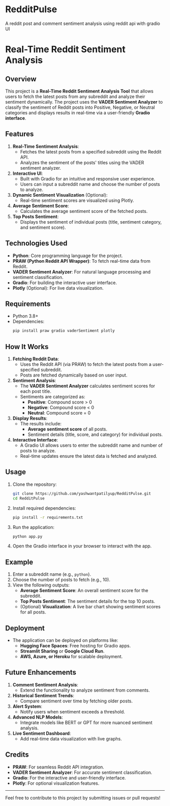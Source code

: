 # RedditPulse
A reddit post and comment sentiment analysis using reddit api with gradio UI


# Real-Time Reddit Sentiment Analysis

## Overview
This project is a **Real-Time Reddit Sentiment Analysis Tool** that allows users to fetch the latest posts from any subreddit and analyze their sentiment dynamically. The project uses the **VADER Sentiment Analyzer** to classify the sentiment of Reddit posts into Positive, Negative, or Neutral categories and displays results in real-time via a user-friendly **Gradio interface**.

## Features
1. **Real-Time Sentiment Analysis**:
   - Fetches the latest posts from a specified subreddit using the Reddit API.
   - Analyzes the sentiment of the posts' titles using the VADER sentiment analyzer.
2. **Interactive UI**:
   - Built with Gradio for an intuitive and responsive user experience.
   - Users can input a subreddit name and choose the number of posts to analyze.
3. **Dynamic Sentiment Visualization** (Optional):
   - Real-time sentiment scores are visualized using Plotly.
4. **Average Sentiment Score**:
   - Calculates the average sentiment score of the fetched posts.
5. **Top Posts Sentiment**:
   - Displays the sentiment of individual posts (title, sentiment category, and sentiment score).

## Technologies Used
- **Python**: Core programming language for the project.
- **PRAW (Python Reddit API Wrapper)**: To fetch real-time data from Reddit.
- **VADER Sentiment Analyzer**: For natural language processing and sentiment classification.
- **Gradio**: For building the interactive user interface.
- **Plotly** (Optional): For live data visualization.

## Requirements
- Python 3.8+
- Dependencies:
  ```bash
  pip install praw gradio vaderSentiment plotly
  ```

## How It Works
1. **Fetching Reddit Data**:
   - Uses the Reddit API (via PRAW) to fetch the latest posts from a user-specified subreddit.
   - Posts are fetched dynamically based on user input.
2. **Sentiment Analysis**:
   - The **VADER Sentiment Analyzer** calculates sentiment scores for each post title.
   - Sentiments are categorized as:
     - **Positive**: Compound score > 0
     - **Negative**: Compound score < 0
     - **Neutral**: Compound score = 0
3. **Display Results**:
   - The results include:
     - **Average sentiment score** of all posts.
     - Sentiment details (title, score, and category) for individual posts.
4. **Interactive Interface**:
   - A Gradio UI allows users to enter the subreddit name and number of posts to analyze.
   - Real-time updates ensure the latest data is fetched and analyzed.

## Usage
1. Clone the repository:
   ```bash
   git clone https://github.com/yashwantpatilyup/RedditPulse.git
   cd RedditPulse
   ```
2. Install required dependencies:
   ```bash
   pip install -r requirements.txt
   ```
3. Run the application:
   ```bash
   python app.py
   ```
4. Open the Gradio interface in your browser to interact with the app.

## Example
1. Enter a subreddit name (e.g., `python`).
2. Choose the number of posts to fetch (e.g., 10).
3. View the following outputs:
   - **Average Sentiment Score**: An overall sentiment score for the subreddit.
   - **Top Posts Sentiment**: The sentiment details for the top 10 posts.
   - (Optional) **Visualization**: A live bar chart showing sentiment scores for all posts.

## Deployment
- The application can be deployed on platforms like:
  - **Hugging Face Spaces**: Free hosting for Gradio apps.
  - **Streamlit Sharing** or **Google Cloud Run**.
  - **AWS, Azure, or Heroku** for scalable deployment.

## Future Enhancements
1. **Comment Sentiment Analysis**:
   - Extend the functionality to analyze sentiment from comments.
2. **Historical Sentiment Trends**:
   - Compare sentiment over time by fetching older posts.
3. **Alert System**:
   - Notify users when sentiment exceeds a threshold.
4. **Advanced NLP Models**:
   - Integrate models like BERT or GPT for more nuanced sentiment analysis.
5. **Live Sentiment Dashboard**:
   - Add real-time data visualization with live graphs.

## Credits
- **PRAW**: For seamless Reddit API integration.
- **VADER Sentiment Analyzer**: For accurate sentiment classification.
- **Gradio**: For the interactive and user-friendly interface.
- **Plotly**: For optional visualization features.

---

Feel free to contribute to this project by submitting issues or pull requests!

